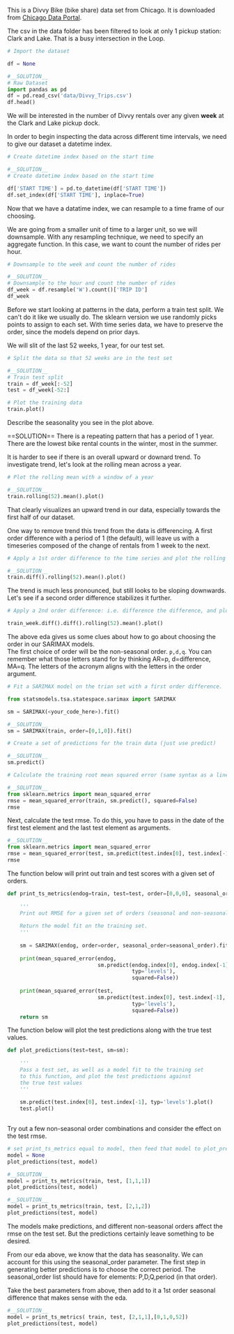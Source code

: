 This is a Divvy Bike (bike share) data set from Chicago. It is downloaded from [Chicago Data Portal](https://data.cityofchicago.org/Transportation/Divvy-Trips/fg6s-gzvg/data). 

The csv in the data folder has been filtered to look at only 1 pickup station: Clark and Lake. That is a busy intersection in the Loop.  


```python
# Import the dataset

df = None
```


```python
#__SOLUTION__
# Raw Dataset
import pandas as pd
df = pd.read_csv('data/Divvy_Trips.csv')
df.head()
```

We will be interested in the number of Divvy rentals over any given **week** at the Clark and Lake pickup dock.  

In order to begin inspecting the data across different time intervals, we need to give our dataset a datetime index.


```python
# Create datetime index based on the start time

```


```python
#__SOLUTION__
# Create datetime index based on the start time

df['START TIME'] = pd.to_datetime(df['START TIME'])
df.set_index(df['START TIME'], inplace=True)
```

Now that we have a datatime index, we can resample to a time frame of our choosing.

We are going from a smaller unit of time to a larger unit, so we will downsample.  With any resampling technique, we need to specify an aggregate function. In this case, we want to count the number of rides per hour.


```python
# Downsample to the week and count the number of rides

```


```python
#__SOLUTION__
# Downsample to the hour and count the number of rides
df_week = df.resample('W').count()['TRIP ID']
df_week
```

Before we start looking at patterns in the data, perform a train test split.  We can't do it like we usually do. The sklearn version we use randomly picks points to assign to each set.  With time series data, we have to preserve the order, since the models depend on prior days.

We will slit of the last 52 weeks, 1 year, for our test set.


```python
# Split the data so that 52 weeks are in the test set
```


```python
#__SOLUTION__
# Train test split
train = df_week[:-52]
test = df_week[-52:]

```


```python
# Plot the training data
train.plot()
```

Describe the seasonality you see in the plot above.

==SOLUTION==
There is a repeating pattern that has a period of 1 year.  There are the lowest bike rental counts in the winter, most in the summer.

It is harder to see if there is an overall upward or downard trend. To investigate trend, let's look at the rolling mean across a year.


```python
# Plot the rolling mean with a window of a year
```


```python
#__SOLUTION__
train.rolling(52).mean().plot()
```

That clearly visualizes an upward trend in our data, especially towards the first half of our dataset.

One way to remove trend this trend from the data is differencing.  A first order difference with a period of 1 (the default), will leave us with a timeseries composed of the change of rentals from 1 week to the next.


```python
# Apply a 1st order difference to the time series and plot the rolling mean
```


```python
#__SOLUTION__
train.diff().rolling(52).mean().plot()

```

The trend is much less pronounced, but still looks to be sloping downwards. Let's see if a second order difference stabilizes it further.


```python
# Apply a 2nd order difference: i.e. difference the difference, and plot the rolling mean.
```


```python
train_week.diff().diff().rolling(52).mean().plot()

```

The above eda gives us some clues about how to go about choosing the order in our SARIMAX models.  
The first choice of order will be the non-seasonal order. `p,d,q`. You can remember what those letters stand for by thinking AR=p, d=difference, MA=q.   The letters of the acronym aligns with the letters in the order argument.


```python
# Fit a SARIMAX model on the trian set with a first order difference.
```


```python
from statsmodels.tsa.statespace.sarimax import SARIMAX

sm = SARIMAX(<your_code_here>).fit()

```


```python
#__SOLUTION__
sm = SARIMAX(train, order=[0,1,0]).fit()

```


```python
# Create a set of predictions for the train data (just use predict)
```


```python
#__SOLUTION__
sm.predict()
```


```python
# Calculate the training root mean squared error (same syntax as a linear regression prediction)
```


```python
#__SOLUTION__
from sklearn.metrics import mean_squared_error
rmse = mean_squared_error(train, sm.predict(), squared=False)
rmse
```

Next, calculate the test rmse.  To do this, you have to pass in the date of the first test element and the last test element as arguments.


```python
#__SOLUTION__
from sklearn.metrics import mean_squared_error
rmse = mean_squared_error(test, sm.predict(test.index[0], test.index[-1]), squared=False)
rmse
```

The function below will print out train and test scores with a given set of orders.  


```python
def print_ts_metrics(endog=train, test=test, order=[0,0,0], seasonal_order=[0,0,0,0]):
    
    '''
    Print out RMSE for a given set of orders (seasonal and non-seasonal)
    
    Return the model fit on the training set.
    '''
    
    sm = SARIMAX(endog, order=order, seasonal_order=seasonal_order).fit()
    
    print(mean_squared_error(endog, 
                             sm.predict(endog.index[0], endog.index[-1], 
                                        typ='levels'), 
                                        squared=False))
    
    print(mean_squared_error(test, 
                             sm.predict(test.index[0], test.index[-1], 
                                        typ='levels'), 
                                        squared=False))
    return sm


```

The function below will plot the test predictions along with the true test values.


```python
def plot_predictions(test=test, sm=sm):
    
    '''
    Pass a test set, as well as a model fit to the training set 
    to this function, and plot the test predictions against
    the true test values
    '''
    
    sm.predict(test.index[0], test.index[-1], typ='levels').plot()
    test.plot()
    
```

Try out a few non-seasonal order combinations and consider the effect on the test rmse.


```python
# set print_ts_metrics equal to model, then feed that model to plot_predictions
model = None
plot_predictions(test, model)
```


```python
#__SOLUTION__
model = print_ts_metrics(train, test, [1,1,1])
plot_predictions(test, model)
```


```python
#__SOLUTION__
model = print_ts_metrics(train, test, [2,1,2])
plot_predictions(test, model)

```

The models make predictions, and different non-seasonal orders affect the rmse on the test set.  But the predictions certainly leave something to be desired.

From our eda above, we know that the data has seasonality.  We can account for this using the seasonal_order parameter.  The first step in generating better predictions is to choose the correct period.  The seasonal_order list should have for elements: P,D,Q,period (in that order).

Take the best parameters from above, then add to it a 1st order seasonal difference that makes sense with the eda.


```python
#__SOLUTION__
model = print_ts_metrics( train, test, [2,1,1],[0,1,0,52])
plot_predictions(test, model)

```
